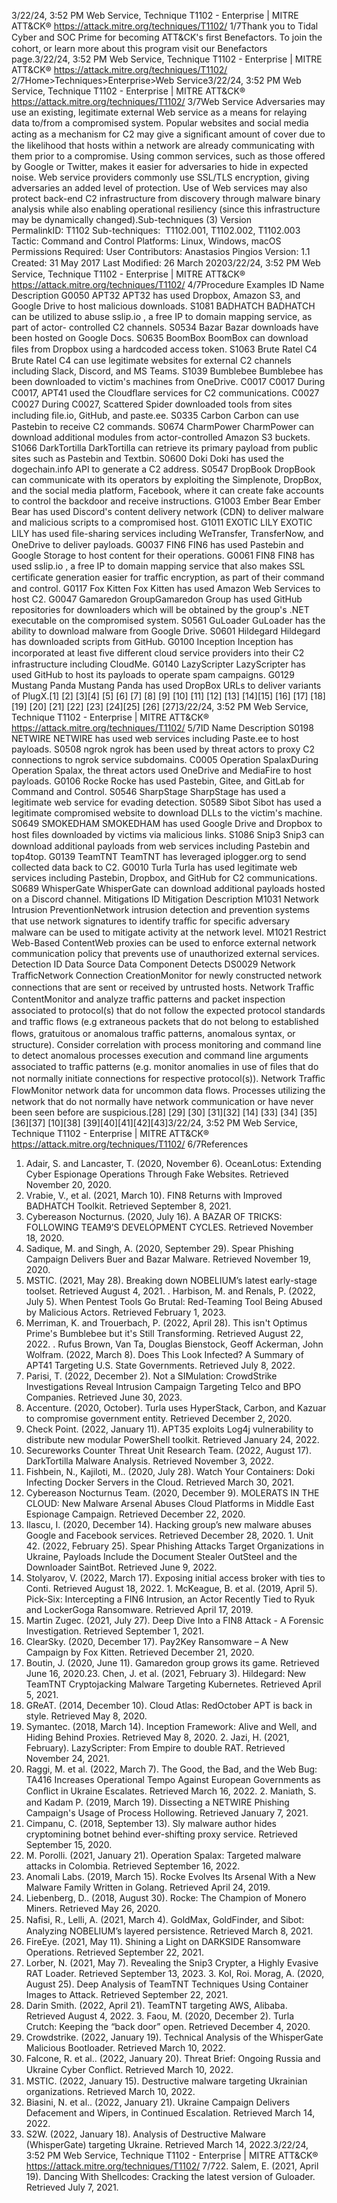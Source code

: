3/22/24, 3:52 PM Web Service, Technique T1102 - Enterprise | MITRE ATT&CK®
https://attack.mitre.org/techniques/T1102/ 1/7Thank you to Tidal Cyber and SOC Prime for becoming ATT&CK's ﬁrst Benefactors. To join the cohort, or learn more about this program visit our
Benefactors page.3/22/24, 3:52 PM Web Service, Technique T1102 - Enterprise | MITRE ATT&CK®
https://attack.mitre.org/techniques/T1102/ 2/7Home>Techniques>Enterprise>Web Service3/22/24, 3:52 PM Web Service, Technique T1102 - Enterprise | MITRE ATT&CK®
https://attack.mitre.org/techniques/T1102/ 3/7Web Service
Adversaries may use an existing, legitimate external Web service as a means for relaying data to/from a compromised system. Popular
websites and social media acting as a mechanism for C2 may give a signiﬁcant amount of cover due to the likelihood that hosts within a
network are already communicating with them prior to a compromise. Using common services, such as those offered by Google or Twitter,
makes it easier for adversaries to hide in expected noise. Web service providers commonly use SSL/TLS encryption, giving adversaries an
added level of protection.
Use of Web services may also protect back-end C2 infrastructure from discovery through malware binary analysis while also enabling
operational resiliency (since this infrastructure may be dynamically changed).Sub-techniques (3)
Version PermalinkID: T1102
Sub-techniques:  T1102.001, T1102.002, T1102.003
 
Tactic: Command and Control
 
Platforms: Linux, Windows, macOS
 
Permissions Required: User
Contributors: Anastasios Pingios
Version: 1.1
Created: 31 May 2017
Last Modiﬁed: 26 March 20203/22/24, 3:52 PM Web Service, Technique T1102 - Enterprise | MITRE ATT&CK®
https://attack.mitre.org/techniques/T1102/ 4/7Procedure Examples
ID Name Description
G0050 APT32 APT32 has used Dropbox, Amazon S3, and Google Drive to host malicious downloads.
S1081 BADHATCH BADHATCH can be utilized to abuse sslip.io , a free IP to domain mapping service, as part of actor-
controlled C2 channels.
S0534 Bazar Bazar downloads have been hosted on Google Docs.
S0635 BoomBox BoomBox can download ﬁles from Dropbox using a hardcoded access token.
S1063 Brute Ratel C4 Brute Ratel C4 can use legitimate websites for external C2 channels including Slack, Discord, and MS
Teams.
S1039 Bumblebee Bumblebee has been downloaded to victim's machines from OneDrive.
C0017 C0017 During C0017, APT41 used the Cloudﬂare services for C2 communications.
C0027 C0027 During C0027, Scattered Spider downloaded tools from sites including ﬁle.io, GitHub, and paste.ee.
S0335 Carbon Carbon can use Pastebin to receive C2 commands.
S0674 CharmPower CharmPower can download additional modules from actor-controlled Amazon S3 buckets.
S1066 DarkTortilla DarkTortilla can retrieve its primary payload from public sites such as Pastebin and Textbin.
S0600 Doki Doki has used the dogechain.info API to generate a C2 address.
S0547 DropBook DropBook can communicate with its operators by exploiting the Simplenote, DropBox, and the social
media platform, Facebook, where it can create fake accounts to control the backdoor and receive
instructions.
G1003 Ember Bear Ember Bear has used Discord's content delivery network (CDN) to deliver malware and malicious scripts to
a compromised host.
G1011 EXOTIC LILY EXOTIC LILY has used ﬁle-sharing services including WeTransfer, TransferNow, and OneDrive to deliver
payloads.
G0037 FIN6 FIN6 has used Pastebin and Google Storage to host content for their operations.
G0061 FIN8 FIN8 has used sslip.io , a free IP to domain mapping service that also makes SSL certiﬁcate generation
easier for traﬃc encryption, as part of their command and control.
G0117 Fox Kitten Fox Kitten has used Amazon Web Services to host C2.
G0047 Gamaredon
GroupGamaredon Group has used GitHub repositories for downloaders which will be obtained by the group's
.NET executable on the compromised system.
S0561 GuLoader GuLoader has the ability to download malware from Google Drive.
S0601 Hildegard Hildegard has downloaded scripts from GitHub.
G0100 Inception Inception has incorporated at least ﬁve different cloud service providers into their C2 infrastructure
including CloudMe.
G0140 LazyScripter LazyScripter has used GitHub to host its payloads to operate spam campaigns.
G0129 Mustang Panda Mustang Panda has used DropBox URLs to deliver variants of PlugX.[1]
[2]
[3][4]
[5]
[6]
[7]
[8]
[9]
[10]
[11]
[12]
[13]
[14][15]
[16]
[17]
[18]
[19]
[20]
[21]
[22]
[23]
[24][25]
[26]
[27]3/22/24, 3:52 PM Web Service, Technique T1102 - Enterprise | MITRE ATT&CK®
https://attack.mitre.org/techniques/T1102/ 5/7ID Name Description
S0198 NETWIRE NETWIRE has used web services including Paste.ee to host payloads.
S0508 ngrok ngrok has been used by threat actors to proxy C2 connections to ngrok service subdomains.
C0005 Operation
SpalaxDuring Operation Spalax, the threat actors used OneDrive and MediaFire to host payloads.
G0106 Rocke Rocke has used Pastebin, Gitee, and GitLab for Command and Control.
S0546 SharpStage SharpStage has used a legitimate web service for evading detection.
S0589 Sibot Sibot has used a legitimate compromised website to download DLLs to the victim's machine.
S0649 SMOKEDHAM SMOKEDHAM has used Google Drive and Dropbox to host ﬁles downloaded by victims via malicious links.
S1086 Snip3 Snip3 can download additional payloads from web services including Pastebin and top4top.
G0139 TeamTNT TeamTNT has leveraged iplogger.org to send collected data back to C2.
G0010 Turla Turla has used legitimate web services including Pastebin, Dropbox, and GitHub for C2 communications.
S0689 WhisperGate WhisperGate can download additional payloads hosted on a Discord channel.
Mitigations
ID Mitigation Description
M1031 Network Intrusion
PreventionNetwork intrusion detection and prevention systems that use network signatures to identify traﬃc for
speciﬁc adversary malware can be used to mitigate activity at the network level.
M1021 Restrict Web-Based
ContentWeb proxies can be used to enforce external network communication policy that prevents use of
unauthorized external services.
Detection
ID Data Source Data Component Detects
DS0029 Network TraﬃcNetwork
Connection
CreationMonitor for newly constructed network connections that are sent or received by
untrusted hosts.
Network Traﬃc
ContentMonitor and analyze traﬃc patterns and packet inspection associated to protocol(s) that
do not follow the expected protocol standards and traﬃc ﬂows (e.g extraneous packets
that do not belong to established ﬂows, gratuitous or anomalous traﬃc patterns,
anomalous syntax, or structure). Consider correlation with process monitoring and
command line to detect anomalous processes execution and command line arguments
associated to traﬃc patterns (e.g. monitor anomalies in use of ﬁles that do not normally
initiate connections for respective protocol(s)).
Network Traﬃc
FlowMonitor network data for uncommon data ﬂows. Processes utilizing the network that do
not normally have network communication or have never been seen before are
suspicious.[28]
[29]
[30]
[31][32]
[14]
[33]
[34]
[35]
[36][37]
[10][38]
[39][40][41][42][43]3/22/24, 3:52 PM Web Service, Technique T1102 - Enterprise | MITRE ATT&CK®
https://attack.mitre.org/techniques/T1102/ 6/7References
1. Adair, S. and Lancaster, T. (2020, November 6). OceanLotus:
Extending Cyber Espionage Operations Through Fake
Websites. Retrieved November 20, 2020.
2. Vrabie, V., et al. (2021, March 10). FIN8 Returns with Improved
BADHATCH Toolkit. Retrieved September 8, 2021.
3. Cybereason Nocturnus. (2020, July 16). A BAZAR OF TRICKS:
FOLLOWING TEAM9’S DEVELOPMENT CYCLES. Retrieved
November 18, 2020.
4. Sadique, M. and Singh, A. (2020, September 29). Spear
Phishing Campaign Delivers Buer and Bazar Malware.
Retrieved November 19, 2020.
5. MSTIC. (2021, May 28). Breaking down NOBELIUM’s latest
early-stage toolset. Retrieved August 4, 2021.
 . Harbison, M. and Renals, P. (2022, July 5). When Pentest Tools
Go Brutal: Red-Teaming Tool Being Abused by Malicious
Actors. Retrieved February 1, 2023.
7. Merriman, K. and Trouerbach, P. (2022, April 28). This isn't
Optimus Prime's Bumblebee but it's Still Transforming.
Retrieved August 22, 2022.
 . Rufus Brown, Van Ta, Douglas Bienstock, Geoff Ackerman,
John Wolfram. (2022, March 8). Does This Look Infected? A
Summary of APT41 Targeting U.S. State Governments.
Retrieved July 8, 2022.
9. Parisi, T. (2022, December 2). Not a SIMulation: CrowdStrike
Investigations Reveal Intrusion Campaign Targeting Telco and
BPO Companies. Retrieved June 30, 2023.
10. Accenture. (2020, October). Turla uses HyperStack, Carbon,
and Kazuar to compromise government entity. Retrieved
December 2, 2020.
11. Check Point. (2022, January 11). APT35 exploits Log4j
vulnerability to distribute new modular PowerShell toolkit.
Retrieved January 24, 2022.
12. Secureworks Counter Threat Unit Research Team. (2022,
August 17). DarkTortilla Malware Analysis. Retrieved
November 3, 2022.
13. Fishbein, N., Kajiloti, M.. (2020, July 28). Watch Your
Containers: Doki Infecting Docker Servers in the Cloud.
Retrieved March 30, 2021.
14. Cybereason Nocturnus Team. (2020, December 9).
MOLERATS IN THE CLOUD: New Malware Arsenal Abuses
Cloud Platforms in Middle East Espionage Campaign.
Retrieved December 22, 2020.
15. Ilascu, I. (2020, December 14). Hacking group’s new malware
abuses Google and Facebook services. Retrieved December
28, 2020.
1 . Unit 42. (2022, February 25). Spear Phishing Attacks Target
Organizations in Ukraine, Payloads Include the Document
Stealer OutSteel and the Downloader SaintBot. Retrieved June
9, 2022.
17. Stolyarov, V. (2022, March 17). Exposing initial access broker
with ties to Conti. Retrieved August 18, 2022.
1 . McKeague, B. et al. (2019, April 5). Pick-Six: Intercepting a
FIN6 Intrusion, an Actor Recently Tied to Ryuk and
LockerGoga Ransomware. Retrieved April 17, 2019.
19. Martin Zugec. (2021, July 27). Deep Dive Into a FIN8 Attack - A
Forensic Investigation. Retrieved September 1, 2021.
20. ClearSky. (2020, December 17). Pay2Key Ransomware – A
New Campaign by Fox Kitten. Retrieved December 21, 2020.
21. Boutin, J. (2020, June 11). Gamaredon group grows its game.
Retrieved June 16, 2020.23. Chen, J. et al. (2021, February 3). Hildegard: New TeamTNT
Cryptojacking Malware Targeting Kubernetes. Retrieved April
5, 2021.
24. GReAT. (2014, December 10). Cloud Atlas: RedOctober APT is
back in style. Retrieved May 8, 2020.
25. Symantec. (2018, March 14). Inception Framework: Alive and
Well, and Hiding Behind Proxies. Retrieved May 8, 2020.
2 . Jazi, H. (2021, February). LazyScripter: From Empire to double
RAT. Retrieved November 24, 2021.
27. Raggi, M. et al. (2022, March 7). The Good, the Bad, and the
Web Bug: TA416 Increases Operational Tempo Against
European Governments as Conﬂict in Ukraine Escalates.
Retrieved March 16, 2022.
2 . Maniath, S. and Kadam P. (2019, March 19). Dissecting a
NETWIRE Phishing Campaign's Usage of Process Hollowing.
Retrieved January 7, 2021.
29. Cimpanu, C. (2018, September 13). Sly malware author hides
cryptomining botnet behind ever-shifting proxy service.
Retrieved September 15, 2020.
30. M. Porolli. (2021, January 21). Operation Spalax: Targeted
malware attacks in Colombia. Retrieved September 16, 2022.
31. Anomali Labs. (2019, March 15). Rocke Evolves Its Arsenal
With a New Malware Family Written in Golang. Retrieved April
24, 2019.
32. Liebenberg, D.. (2018, August 30). Rocke: The Champion of
Monero Miners. Retrieved May 26, 2020.
33. Naﬁsi, R., Lelli, A. (2021, March 4). GoldMax, GoldFinder, and
Sibot: Analyzing NOBELIUM’s layered persistence. Retrieved
March 8, 2021.
34. FireEye. (2021, May 11). Shining a Light on DARKSIDE
Ransomware Operations. Retrieved September 22, 2021.
35. Lorber, N. (2021, May 7). Revealing the Snip3 Crypter, a Highly
Evasive RAT Loader. Retrieved September 13, 2023.
3 . Kol, Roi. Morag, A. (2020, August 25). Deep Analysis of
TeamTNT Techniques Using Container Images to Attack.
Retrieved September 22, 2021.
37. Darin Smith. (2022, April 21). TeamTNT targeting AWS,
Alibaba. Retrieved August 4, 2022.
3 . Faou, M. (2020, December 2). Turla Crutch: Keeping the “back
door” open. Retrieved December 4, 2020.
39. Crowdstrike. (2022, January 19). Technical Analysis of the
WhisperGate Malicious Bootloader. Retrieved March 10, 2022.
40. Falcone, R. et al.. (2022, January 20). Threat Brief: Ongoing
Russia and Ukraine Cyber Conﬂict. Retrieved March 10, 2022.
41. MSTIC. (2022, January 15). Destructive malware targeting
Ukrainian organizations. Retrieved March 10, 2022.
42. Biasini, N. et al.. (2022, January 21). Ukraine Campaign
Delivers Defacement and Wipers, in Continued Escalation.
Retrieved March 14, 2022.
43. S2W. (2022, January 18). Analysis of Destructive Malware
(WhisperGate) targeting Ukraine. Retrieved March 14, 2022.3/22/24, 3:52 PM Web Service, Technique T1102 - Enterprise | MITRE ATT&CK®
https://attack.mitre.org/techniques/T1102/ 7/722. Salem, E. (2021, April 19). Dancing With Shellcodes: Cracking
the latest version of Guloader. Retrieved July 7, 2021.